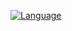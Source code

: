 [![Language](https://img.shields.io/badge/Language-JavaScript-yellow)](https://www.javascript.com/)
